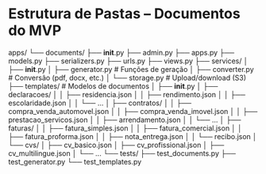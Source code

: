 # Estrutura de Pastas – Documentos do MVP

apps/
└── documents/
    ├── __init__.py
    ├── admin.py
    ├── apps.py
    ├── models.py
    ├── serializers.py
    ├── urls.py
    ├── views.py
    ├── services/
    │   ├── __init__.py
    │   ├── generator.py       # Funções de geração
    │   ├── converter.py       # Conversão (pdf, docx, etc.)
    │   └── storage.py         # Upload/download (S3)
    ├── templates/             # Modelos de documentos
    │   ├── __init__.py
    │   ├── declaracoes/
    │   │   ├── residencia.json
    │   │   ├── rendimento.json
    │   │   ├── escolaridade.json
    │   │   └── ...
    │   ├── contratos/
    │   │   ├── compra_venda_automovel.json
    │   │   ├── compra_venda_imovel.json
    │   │   ├── prestacao_servicos.json
    │   │   ├── arrendamento.json
    │   │   └── ...
    │   ├── faturas/
    │   │   ├── fatura_simples.json
    │   │   ├── fatura_comercial.json
    │   │   ├── fatura_proforma.json
    │   │   ├── nota_entrega.json
    │   │   └── recibo.json
    │   └── cvs/
    │       ├── cv_basico.json
    │       ├── cv_profissional.json
    │       ├── cv_multilingue.json
    │       └── ...
    └── tests/
        ├── test_documents.py
        ├── test_generator.py
        └── test_templates.py
